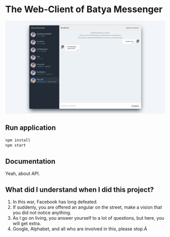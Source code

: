 # The Web-Client of Batya Messenger

![](./fact_of_work.png)

## Run application

```bash
npm install
npm start
```

## Documentation

Yeah, about API. 

## What did I understand when I did this project?

1. In this war, Facebook has long defeated.
2. If suddenly, you are offered an angular on the street, make a vision that you did not notice anything.
3. As I go on living, you answer yourself to a lot of questions, but here, you will get extra.
4. Google, Alphabet, and all who are involved in this, please stop.Á

